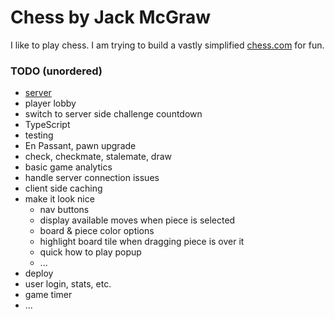 # Chess by Jack McGraw

I like to play chess. I am trying to build a vastly simplified [chess.com](https://www.chess.com/) for fun.

### TODO (unordered)

- [server](https://github.com/jckmgraw/chess-server)
- player lobby
- switch to server side challenge countdown
- TypeScript
- testing
- En Passant, pawn upgrade
- check, checkmate, stalemate, draw
- basic game analytics
- handle server connection issues
- client side caching
- make it look nice
  - nav buttons
  - display available moves when piece is selected
  - board & piece color options
  - highlight board tile when dragging piece is over it
  - quick how to play popup
  - ...
- deploy
- user login, stats, etc.
- game timer
- ...
